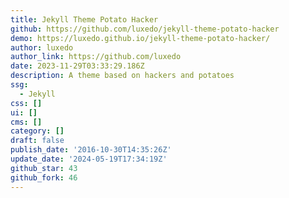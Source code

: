 ```yaml
---
title: Jekyll Theme Potato Hacker
github: https://github.com/luxedo/jekyll-theme-potato-hacker
demo: https://luxedo.github.io/jekyll-theme-potato-hacker/
author: luxedo
author_link: https://github.com/luxedo
date: 2023-11-29T03:33:29.186Z
description: A theme based on hackers and potatoes
ssg:
  - Jekyll
css: []
ui: []
cms: []
category: []
draft: false
publish_date: '2016-10-30T14:35:26Z'
update_date: '2024-05-19T17:34:19Z'
github_star: 43
github_fork: 46
---
```

